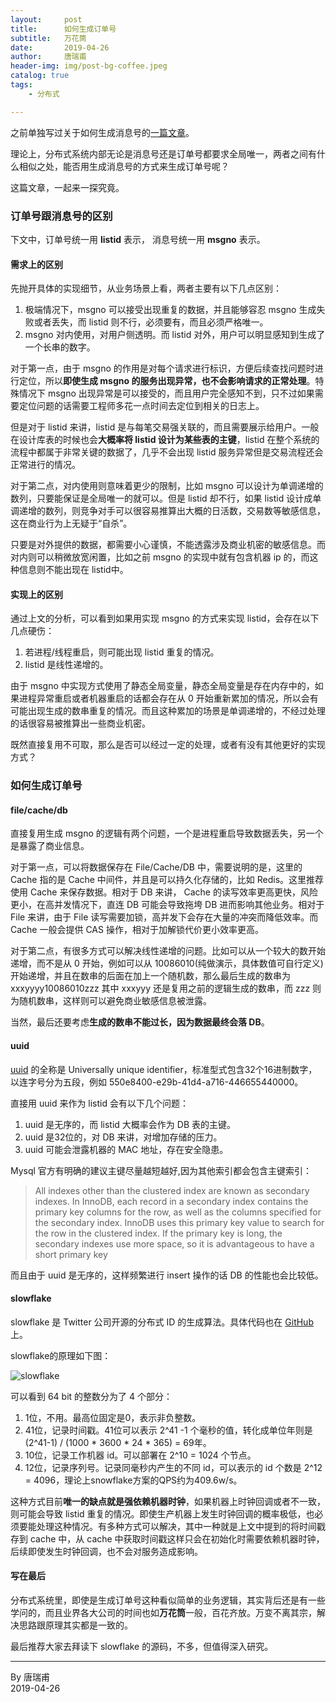 ```yaml
---
layout:     post
title:      如何生成订单号
subtitle:   万花筒
date:       2019-04-26
author:     唐瑞甫
header-img: img/post-bg-coffee.jpeg
catalog: true
tags: 
    - 分布式

---  
```


之前单独写过关于如何生成消息号的[一篇文章](https://ruifutang.github.io/2019/04/07/%E5%A6%82%E4%BD%95%E7%94%9F%E6%88%90%E6%B6%88%E6%81%AF%E5%8F%B7/)。  
  
理论上，分布式系统内部无论是消息号还是订单号都要求全局唯一，两者之间有什么相似之处，能否用生成消息号的方式来生成订单号呢？  
  
这篇文章，一起来一探究竟。

### 订单号跟消息号的区别 
 
下文中，订单号统一用 **listid** 表示， 消息号统一用 **msgno** 表示。  
  
#### 需求上的区别  
   
先抛开具体的实现细节，从业务场景上看，两者主要有以下几点区别：    
  
1. 极端情况下，msgno 可以接受出现重复的数据，并且能够容忍 msgno 生成失败或者丢失，而 listid 则不行，必须要有，而且必须严格唯一。  
2. msgno 对内使用，对用户侧透明。而 listid 对外，用户可以明显感知到生成了一个长串的数字。  
  
对于第一点，由于 msgno 的作用是对每个请求进行标识，方便后续查找问题时进行定位，所以**即使生成 msgno 的服务出现异常，也不会影响请求的正常处理**。特殊情况下 msgno 出现异常是可以接受的，而且用户完全感知不到，只不过如果需要定位问题的话需要工程师多花一点时间去定位到相关的日志上。  
  
但是对于 listid 来讲，listid 是与每笔交易强关联的，而且需要展示给用户。一般在设计库表的时候也会**大概率将 listid 设计为某些表的主键**，listid 在整个系统的流程中都属于非常关键的数据了，几乎不会出现  listid 服务异常但是交易流程还会正常进行的情况。  
  
对于第二点，对内使用则意味着更少的限制，比如 msgno 可以设计为单调递增的数列，只要能保证是全局唯一的就可以。但是 listid 却不行，如果 listid 设计成单调递增的数列，则竞争对手可以很容易推算出大概的日活数，交易数等敏感信息，这在商业行为上无疑于“自杀”。  
  
只要是对外提供的数据，都需要小心谨慎，不能透露涉及商业机密的敏感信息。而对内则可以稍微放宽闲置，比如之前 msgno 的实现中就有包含机器 ip 的，而这种信息则不能出现在 listid中。  
  
#### 实现上的区别 
  
通过上文的分析，可以看到如果用实现 msgno 的方式来实现 listid，会存在以下几点硬伤：  
  
1. 若进程/线程重启，则可能出现 listid 重复的情况。  
2. listid 是线性递增的。  
  
由于 msgno 中实现方式使用了静态全局变量，静态全局变量是存在内存中的，如果进程异常重启或者机器重启的话都会存在从 0 开始重新累加的情况，所以会有可能出现生成的数串重复的情况。而且这种累加的场景是单调递增的，不经过处理的话很容易被推算出一些商业机密。 
  
既然直接复用不可取，那么是否可以经过一定的处理，或者有没有其他更好的实现方式？  
  

### 如何生成订单号 
  
#### file/cache/db  
  
直接复用生成 msgno 的逻辑有两个问题，一个是进程重启导致数据丢失，另一个是暴露了商业信息。  
  
对于第一点，可以将数据保存在 File/Cache/DB 中，需要说明的是，这里的 Cache 指的是 Cache 中间件，并且是可以持久化存储的，比如 Redis。这里推荐使用 Cache 来保存数据。相对于 DB 来讲， Cache 的读写效率更高更快，风险更小，在高并发情况下，直连 DB 可能会导致拖垮 DB 进而影响其他业务。相对于 File 来讲，由于 File 读写需要加锁，高并发下会存在大量的冲突而降低效率。而 Cache 一般会提供 CAS 操作，相对于加解锁代价更小效率更高。  
  
对于第二点，有很多方式可以解决线性递增的问题。比如可以从一个较大的数开始递增，而不是从 0 开始，例如可以从 10086010(纯做演示，具体数值可自行定义) 开始递增，并且在数串的后面在加上一个随机数，那么最后生成的数串为 xxxyyyy10086010zzz 其中 xxxyyy 还是复用之前的逻辑生成的数串，而 zzz 则为随机数串，这样则可以避免商业敏感信息被泄露。  
  
当然，最后还要考虑**生成的数串不能过长，因为数据最终会落 DB**。
  
#### uuid  
 
  [uuid](https://en.wikipedia.org/wiki/Universally_unique_identifier) 的全称是 Universally unique identifier，标准型式包含32个16进制数字，以连字号分为五段，例如 550e8400-e29b-41d4-a716-446655440000。 
  
直接用 uuid 来作为 listid 会有以下几个问题：  
  
1. uuid 是无序的，而 listid 大概率会作为 DB 表的主键。    
2. uuid 是32位的，对 DB 来讲，对增加存储的压力。  
3. uuid 可能会泄露机器的 MAC 地址，存在安全隐患。  
  
Mysql 官方有明确的建议主键尽量越短越好,因为其他索引都会包含主键索引：  
  
> All indexes other than the clustered index are known as secondary indexes. In InnoDB, each record in a secondary index contains the primary key columns for the row, as well as the columns specified for the secondary index. InnoDB uses this primary key value to search for the row in the clustered index.
If the primary key is long, the secondary indexes use more space, so it is advantageous to have a short primary key  
  
而且由于 uuid 是无序的，这样频繁进行 insert 操作的话 DB 的性能也会比较低。  
  
#### slowflake  
  
slowflake 是 Twitter 公司开源的分布式 ID 的生成算法。具体代码也在 [GitHub](https://github.com/twitter-archive/snowflake/tree/snowflake-2010/src/main/scala/com/twitter/service/snowflake) 上。  
  
slowflake的原理如下图：  
  
![slowflake](https://image-static.segmentfault.com/350/263/350263808-59c2254083397_articlex)  
  
可以看到 64 bit 的整数分为了 4 个部分：  
  
1. 1位，不用。最高位固定是0，表示非负整数。  
2. 41位，记录时间戳。41位可以表示 2^41 -1 个毫秒的值，转化成单位年则是 (2^41-1) / (1000 * 3600 * 24 * 365) = 69年。  
3. 10位，记录工作机器 id。可以部署在 2^10 = 1024 个节点。  
4. 12位，记录序列号。记录同毫秒内产生的不同 id，可以表示的 id 个数是 2^12 = 4096，理论上snowflake方案的QPS约为409.6w/s。  
  
这种方式目前**唯一的缺点就是强依赖机器时钟**，如果机器上时钟回调或者不一致，则可能会导致 listid 重复的情况。即使生产机器上发生时钟回调的概率极低，也必须要能处理这种情况。有多种方式可以解决，其中一种就是上文中提到的将时间戳存到 cache 中，从 cache 中获取时间戳这样只会在初始化时需要依赖机器时钟，后续即使发生时钟回调，也不会对服务造成影响。  
  
#### 写在最后  

分布式系统里，即使是生成订单号这种看似简单的业务逻辑，其实背后还是有一些学问的，而且业界各大公司的时间也如**万花筒**一般，百花齐放。万变不离其宗，解决思路跟原理其实都是一致的。  
  
最后推荐大家去拜读下 slowflake 的源码，不多，但值得深入研究。
  
  
  
  
  
  
---
  By 唐瑞甫  
  2019-04-26

